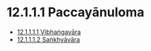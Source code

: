 # 12.1.1.1 Paccayānuloma

* [12.1.1.1.1 Vibhaṅgavāra](12.1.1.1/12.1.1.1.1.md)
* [12.1.1.1.2 Saṅkhyāvāra](12.1.1.1/12.1.1.1.2.md)
